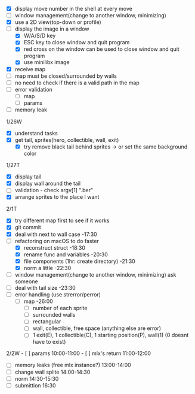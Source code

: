 
- [x] display move number in the shell at every move
- [ ] window management(change to another window, minimizing)
- [x] use a 2D view(top-down or profile)
- [ ] display the image in a window
    - [x] W/A/S/D key
    - [x] ESC key to close window and quit program
    - [x] red cross on the window can be used to close window and quit program
    - [x] use minilibx image
- [x] receive map
- [ ] map must be closed/surrounded by walls
- [ ] no need to check if there is a valid path in the map
- [ ] error validation
    - [ ] map
    - [ ] params
- [ ] memory leak

1/26W
- [x] understand tasks
- [x] get tail, sprites(hero, collectible, wall, exit)
    - [x] try remove black tail behind sprites -> or set the same background color

1/27T
- [x] display tail
- [x] display wall around the tail
- [ ] validation - check argv[1] ".ber"
- [x] arrange sprites to the place I want

2/1T
- [x] try different map first to see if it works
- [x] git commit
- [x] deal with next to wall case -17:30
- [ ] refactoring on macOS to do faster
    - [x] reconstruct struct -18:30
    - [x] rename func and variables -20:30
    - [x] file components (1hr: create directory) -21:30
    - [x] norm a little -22:30
- [ ] window management(change to another window, minimizing) ask someone
- [ ] deal with tail size -23:30
- [ ] error handling (use strerror/perror)
    - [ ] map -26:00
        - [ ] number of each sprite
        - [ ] surrounded walls
        - [ ] rectangular
        - [ ] wall, collectible, free space (anything else are error)
        - [ ] 1 exit(E), 1 collectible(C), 1 starting position(P), wall(1) (0 doesnt have to exist)

2/2W
    - [ ] params 10:00-11:00
    - [ ] mlx's return 11:00-12:00
- [ ] memory leaks (free mlx instance?) 13:00-14:00
- [ ] change wall splite 14:00-14:30
- [ ] norm 14:30-15:30
- [ ] submittion 16:30
